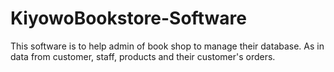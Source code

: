 # KiyowoBookstore-Software
This software is to help admin of book shop to manage their database. As in data from customer, staff, products and their customer's orders.
